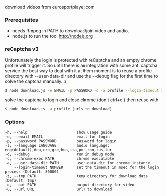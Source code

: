 download videos from eurosportplayer.com

### Prerequisites

* needs ffmpeg in PATH to download/join video and audio.
* node.js to run the tool http://nodejs.org

### reCaptcha v3
Unfortunately the login is protected with reCaptcha and an empty chrome profile will trigger it.
So until there is an integration with some anti captcha service the best way to deal with it at them moment is to reuse a profile directory with --user-data-dir and use the --debug flag for the first time to solve the captcha manually. :(

```bash
$ node download.js -e EMAIL -p PASSWORD -d -a profile --login-timeout 120000 http://eurosportplayer.com
```
solve the captcha to login and close chrome (don't ctrl+c!)
then reuse with
```bash
$ node download.js -a profile [urls to download]
```

### Options
    -h, --help                      show usage guide
    -e, --email EMAIL               email for login
    -p, --password PASSWORD         password for login
    -l, --language LANGUAGE         audio language: eng(default),deu,cze,gre,hun,ita,por,ron,rus,tur
    -d, --debug                     run in debug mode
    -c, --chrome-exec PATH          chrome executable
    -a, --user-data-dir PATH        user-data-dir for chrome instance
        --login-timeout NUMBER      set the timeout in msec for the login process (Default: 30000)
    -t, --tmp PATH                  temp directory for download data (Default: tmp)
    -o, --out PATH                  output directory for video
    -u, --url URL                   urls to download              


